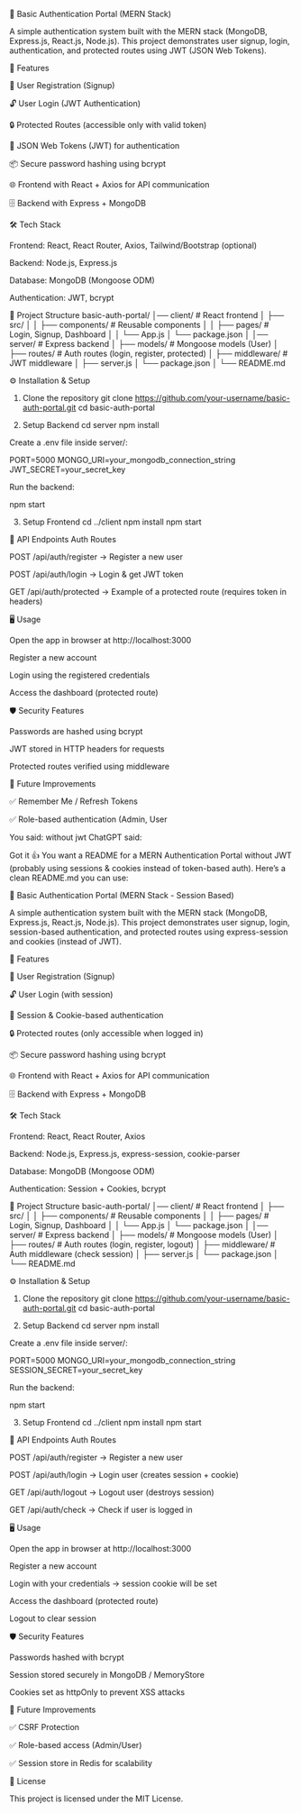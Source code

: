 🔐 Basic Authentication Portal (MERN Stack)

A simple authentication system built with the MERN stack (MongoDB, Express.js, React.js, Node.js).
This project demonstrates user signup, login, authentication, and protected routes using JWT (JSON Web Tokens).

🚀 Features

🔑 User Registration (Signup)

🔓 User Login (JWT Authentication)

🔒 Protected Routes (accessible only with valid token)

📄 JSON Web Tokens (JWT) for authentication

📦 Secure password hashing using bcrypt

🌐 Frontend with React + Axios for API communication

🗄️ Backend with Express + MongoDB

🛠️ Tech Stack

Frontend: React, React Router, Axios, Tailwind/Bootstrap (optional)

Backend: Node.js, Express.js

Database: MongoDB (Mongoose ODM)

Authentication: JWT, bcrypt

📂 Project Structure
basic-auth-portal/
│── client/            # React frontend
│   ├── src/
│   │   ├── components/ # Reusable components
│   │   ├── pages/      # Login, Signup, Dashboard
│   │   └── App.js
│   └── package.json
│
│── server/            # Express backend
│   ├── models/        # Mongoose models (User)
│   ├── routes/        # Auth routes (login, register, protected)
│   ├── middleware/    # JWT middleware
│   ├── server.js
│   └── package.json
│
└── README.md

⚙️ Installation & Setup
1. Clone the repository
git clone https://github.com/your-username/basic-auth-portal.git
cd basic-auth-portal

2. Setup Backend
cd server
npm install


Create a .env file inside server/:

PORT=5000
MONGO_URI=your_mongodb_connection_string
JWT_SECRET=your_secret_key


Run the backend:

npm start

3. Setup Frontend
cd ../client
npm install
npm start

🔑 API Endpoints
Auth Routes

POST /api/auth/register → Register a new user

POST /api/auth/login → Login & get JWT token

GET /api/auth/protected → Example of a protected route (requires token in headers)

🖥️ Usage

Open the app in browser at http://localhost:3000

Register a new account

Login using the registered credentials

Access the dashboard (protected route)

🛡️ Security Features

Passwords are hashed using bcrypt

JWT stored in HTTP headers for requests

Protected routes verified using middleware

📌 Future Improvements

✅ Remember Me / Refresh Tokens

✅ Role-based authentication (Admin, User

You said:
without jwt
ChatGPT said:

Got it 👍 You want a README for a MERN Authentication Portal without JWT (probably using sessions & cookies instead of token-based auth).
Here’s a clean README.md you can use:

🔐 Basic Authentication Portal (MERN Stack - Session Based)

A simple authentication system built with the MERN stack (MongoDB, Express.js, React.js, Node.js).
This project demonstrates user signup, login, session-based authentication, and protected routes using express-session and cookies (instead of JWT).

🚀 Features

📝 User Registration (Signup)

🔓 User Login (with session)

🍪 Session & Cookie-based authentication

🔒 Protected routes (only accessible when logged in)

📦 Secure password hashing using bcrypt

🌐 Frontend with React + Axios for API communication

🗄️ Backend with Express + MongoDB

🛠️ Tech Stack

Frontend: React, React Router, Axios

Backend: Node.js, Express.js, express-session, cookie-parser

Database: MongoDB (Mongoose ODM)

Authentication: Session + Cookies, bcrypt

📂 Project Structure
basic-auth-portal/
│── client/            # React frontend
│   ├── src/
│   │   ├── components/ # Reusable components
│   │   ├── pages/      # Login, Signup, Dashboard
│   │   └── App.js
│   └── package.json
│
│── server/            # Express backend
│   ├── models/        # Mongoose models (User)
│   ├── routes/        # Auth routes (login, register, logout)
│   ├── middleware/    # Auth middleware (check session)
│   ├── server.js
│   └── package.json
│
└── README.md

⚙️ Installation & Setup
1. Clone the repository
git clone https://github.com/your-username/basic-auth-portal.git
cd basic-auth-portal

2. Setup Backend
cd server
npm install


Create a .env file inside server/:

PORT=5000
MONGO_URI=your_mongodb_connection_string
SESSION_SECRET=your_secret_key


Run the backend:

npm start

3. Setup Frontend
cd ../client
npm install
npm start

🔑 API Endpoints
Auth Routes

POST /api/auth/register → Register a new user

POST /api/auth/login → Login user (creates session + cookie)

GET /api/auth/logout → Logout user (destroys session)

GET /api/auth/check → Check if user is logged in

🖥️ Usage

Open the app in browser at http://localhost:3000

Register a new account

Login with your credentials → session cookie will be set

Access the dashboard (protected route)

Logout to clear session

🛡️ Security Features

Passwords hashed with bcrypt

Session stored securely in MongoDB / MemoryStore

Cookies set as httpOnly to prevent XSS attacks

📌 Future Improvements

✅ CSRF Protection

✅ Role-based access (Admin/User)

✅ Session store in Redis for scalability

📜 License

This project is licensed under the MIT License.
